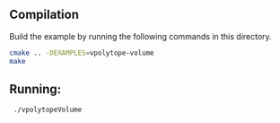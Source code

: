 ## Compilation
Build the example by running the following commands in this directory.

```bash
cmake .. -DEXAMPLES=vpolytope-volume
make
```

## Running:
```bash
 ./vpolytopeVolume
```
